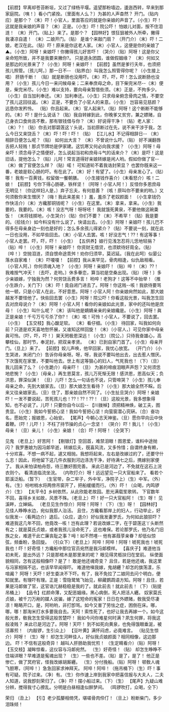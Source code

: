 <!-- { "loadSidebar": true } -->
【前腔】早离却苍苔断垣，又过了绿杨平堰。遥望那粉墙边，逶迤西转，早来到那家庭院。〔咦！〕看小门紧拴。〔里面有人么？〕为甚的人声杳然？
开门。（贴内应）是那个？（末）吓！小官人，里面答应的就是你亲娘的声音了。（小生）吓！这就是我亲娘的声音？（末）正是。（小生）吓！院公吓！
怕娘儿对面，按不住泪涟！
（末）开门。（贴上）来了。是那个？
【园林好】恨狂狙被外人所牵，撇得我凄凉自遣！
（末）二娘开门。（贴）
是谁个来敲门扇？
（开门介）（末）吓！二娘，老汉在此。（贴）吓！原来是你这老人家。（末）小官人，这便是你的亲娘了▲。（小生）阿呀！亲娘吓！你撇得孩儿好苦吓！（哭介）（贴）阿呀！这是你父亲命短所致，并不是我要来撇你?。
只是道永团圆，谁做假姻缘？
（末）何如又是那边的光景来了？（小生）阿呀！亲娘吓！
【前腔】虽然是爹行夭年，也须把孩儿照管。〔孩儿呵，〕那一日不--
（贴界白）叫我怎么照管得你呢？（小生接上唱）
肝肠千断！
（贴）就是断肠也没用吓。（末）吓，吓，吓！怎么说断肠也没用？（小生）孩儿今日一来问候母亲；二来奉庶母之命，目下柴完米尽--（末）便是，柴完米尽。（小生）难以支持，要向母亲暂借些须。（末）正是，不拘多少。（小生）自当加利奉还。（末）加利奉还。（小生）只求母亲俯念骨肉之情，不要空了孩儿这回往返。（末）正是，不要负了小官人的来意。（小生）
岂容易见慈颜？远恳你发矜怜。
（贴）你且起来。（末）官人起来?。（贴）阿呀！这个断断不能够的。（末）吓！是什么说话？（贴）我自转嫁到此，你晚爹又贫穷，兼之嫖赌，自己身衣口食尙且不敷，那有银钱借与你？（末）好说得干净！（贴）老人家：（末）?！（贴）你去对那碧莲这丫头说，当初原断过在先，说不来干涉于我，怎么今日又来饶舌？（末）吓！吓！吓！（贴）
【江儿水】不记得相辞日--
（末）相辞日便怎么呢？（贴）
如何出大言？
（末）不曾说什么吓。（贴）
好不澜翻唇舌把人轻贱！那贞节牌坊是伊家建。这饥寒又何必向我求援？
（小生）阿呀！母亲吓！须念母子之情便好，怎么说起当初和庶母斗气的话来介？（末）是吓！这是旧话，提他怎么？（贴）儿阿！常言道得好亲娘转嫁是闲人哟。假如你做了官--（末）做了官便怎么样？（贴）喏！
可知道轮不着我诰封荣显？
也罢你旣来这一番，老娘是软心肠的吓。有在此了。（末）好！有望了。（小生）母亲发心了。（贴）哪！
我有一百黄钱，权留做一餐朝膳。
（小生接钱作喜介）（末看怒介）咳！二娘！
【前腔】亏你下得心肠硬，铁样坚！〔阿呀！小官人阿！〕反怪你多恩庶母无明见！〔你这样妇人是，〕弃子忘夫，有何慈善？〔咳！原叫你不要来的哟。〕又何须敎你来生憎厌？〔嗨！我此来差矣！〕羞，羞杀了老奴颜面！
（小生拿钱仍作快活介）（末）方纔那铜钱呢？（小生）在这里。（末）拿来，拿来。（小生）我要的，我要的。（末）咳！没志气呀！呀呀呸！
我就饿死黄泉，不要他做这碗羮饭！
（末将钱掷地，小生哭介）（贴）你们不要？（末）不希罕！（贴）我是要的。（拾钱介）如今料没有什么说了，快请出去。（小生）阿呀！亲娘吓！孩儿巴不得多在母亲身边一刻也是好的；怎么多余孩儿得紧介？（贴）不要说一刻，就在此一日也没用，不如早些回去。（末）小官人去罢。咳！好没志气！??！有这等事！小官人走罢。吓，吓，吓！（小生）
【五供养】娘行见浅怎忍将儿恁地轻捐？
（贴）啐！（小生）阿呀！亲娘吓！
你资财无借贷，也须欵待好周全。（贴）〔啐！〕空抛泪涟，须自恨命途乖舛！劝你归须早，莫迟延。〔我在此呵〕似晏公落水自家难！
（末）吓嗄嗄！
【前腔】我从来罕见，骨肉相逢，似仇敌相看。〔小官人阿，〕你何须魂入地？
（小生）阿呀！亲娘吓！（贴）啐！（末）??！
我难按气冲天！〔去吓，走哟。〕休多眷恋，算当初是空桑出现。（贴）〔呀！〕多少亲娘嫁，宁独我为然？何劳饶舌费多言！
哟啐！老狗才！这等不中抬举！（推小生跌介，关门下）（末）吓！竟自闭门进去了。阿呀！你这贱--咳！我欲待要骂他一顿，只是小官人在此，不好意思。阿呀！小官人阿！你亲娘尙然如此，那大娘越发不要怪他了。快些回去罢（小生）阿呀！院公吓！你看这般光景，叫我怎生回去对庶母说介？（末）阿呀！小官人阿！看你的亲娘如此光景，家中的还叫他是庶母！（小生）叫什么呢？（末）该叫他是嫡嫡亲亲的亲娘纔是。（小生）阿呀！眞正是亲娘！千亏万亏亏杀了你?！（末）咳！可怜！小官人，不要说了，回去罢。（小生）
【玉交枝】我心酸足软。
（末）看仔细。（小生）
待回家，叫我如何向前？只道是欢天喜地愁怀展，又谁知这样回旋！（末）〔小官人，〕可见你家中母亲眞可怜。〔吓，吓，吓！〕昊天罔极恩深远！（小生）〔院公，〕只待我奋雄心，高攀桂仙，那时节，奉泥封，把双亲孝贤。
（末）已到自家门首了。（小生）母亲开门。（旦上）来了。
【前腔】姣儿声唤，他早回家，我忧心放宽。
（开门介）（小生哭进，末闭门介）吿诉你母亲呀。呀，呀，我说不要叫他出去，出去惹人憎厌。下次饿死在家里，不要叫他去。世上有这等狠心的妇人，气死我也！（下）（旦）我儿回来了么？（小生跪介）母亲吓！（旦）
为甚的啼痕泪眼声声怨？又何须恁地悲惋？（小生）〔母亲，〕再生恩莫言，孩儿万死惭无限！感洪恩，恩高似天；负洪恩，罪深似渊！
（旦）儿吓！怎么一句话也不说，只管啼哭？（小生）孩儿奉母亲之命，先到大娘家去。（旦）那大娘怎生看待？（小生）那大娘全然不睬。后来又往亲娘家去。（旦）住了，那亲娘自然不同了。（小生扯旦哭介）阿呀！亲娘吓！一发不要说起，苦死孩儿也！??！??！??！（旦）这般光景，我多想象得知，也不必说了。儿吓！只要你自今以后--
【川拨棹】须把精神焕，破工夫，图贵显。（小生）我如今誓把心坚！我如今誓把心坚！向萤窗潜心究硏。（合）奋功名，愿始完；报娘恩，心始安。
【尾声】今朝心志天神鉴。（旦）愿你早向云中快着鞭。〔吓！儿吓！〕不枉了持节操的贞心一念坚！
（哭介）吓！我儿！（小生）母亲！（旦）亲儿！（小生）亲娘！（合）吓！阿呀！（仝哭下）
 
见鬼
（老旦上）好苦阿！
【剔银灯】空回首，难禁泪眼！图恩爱，谁料中途抛闪？
我罗惠娘为因冯郞早逝，转嫁后夫，旣喜风流，又多怜惜；自谓终身有赖，十分欢喜。不想一病不起，遽又相抛。我想将起来，左右是改嫁过的了，还要守什么志！因此，将他留下这几件衣服到河边涤洗干净，好待满七之后，携嫁别家便了。
我从来怕读柏舟怨，待三醮好图完善。
来此已是河边了，不免就在这石上浣衣则个。
看清涟临流坐浣。
（内吹打介）呀！远远望见一只大官船来了。
看若个耶溪泛船。（暂下）
（生官带，杂二牢子，外中军，净院子上）（生）中军。（外）有。（生）吩咐梢水将两傍吊窗开了，把船缓缓而行。（外）吓！（众喝，内鸣锣介）（生）
【太平令】乡树依然，从此欣能老故园。恩光满载笙歌转。
下官数年不回，喜得乡关如故，风景不殊。（老旦上）吓！好一只大官船阿！（生）呀！
见溪畔，立婵娟。
（老旦见生作惊介）阿呀！阿呀！（下）（生）呀！
【园林好】见佳人睁睁水边，宛似我那人治活。
且住，方纔看那岸上的妇人，行动举止，好似我发--（看两边介）退后。（众应，退介）好似我发妻罗氏，为何如此狼狈吓？难道我这几年不回，他竟改--咳！岂有此理？若说改嫁二字，在于碧莲这丫头断然有之；就是莫氏贞娘，或者我孩儿没命死了，这也难保。若论那罗氏，他乃名门旧族之女，难道干此亡廉丧耻之事？呣！如不然嚜--
他有甚葭莩亲眷？却低似惊弦，频垂盼，急回旋。
（引众下）（老旦上）阿啐！阿啐！阿呀！唬死我也！唬死我也！吓！好奇怪！方纔船中那位官员宛然是我冯郞模样。
【喜庆子】难道他当初未死，是出外远？
只是那棺木是那里来的呢？
眼见得灵柩扶归在堂前。
纵使面貌相同，怎有这般相像吓？是了！
敢是他还魂奇变？
且住，若是他还魂，我这里与冯家相隔不远，也该早早闻得吓。
难道他嗔我嫁，鬼胡纒？却怎的旗荡漾，乐喧阗？
阿呀！天吓！好生委决不下吓。有了，我不免拉了二娘同去问个明白，便知就里。有理吓有理。正是：雪隐鹭鸶飞始见，柳藏鹦鹉语方知。阿呀！且住，若果是冯郞做了官，这官诰兀赫稳稳是我的了。就此前去！就此前去！（下）（贴提吊桶上）
【品令】红颜命薄，又配恶姻缘。黑心病倒，死人把活人纒。
奴家莫氏贞娘，被千刀万剐的媒人说骗，嫁了这短命的寃家！日日在外嫖赌，敎我受尽凄凉！略略开口，是，阿哟哟，非打卽骂。如今又害了劳怯之症，困倒在床。哪，哪，哪！那淘米打水多要我自去。天阿！索性死了，也好让我去再嫁一个。如今这般光景，敎我怎生受得这般苦楚吓！
我如今问你难星何时满？夙生何罪，将我这般凌贱？
来此已是河边了。阿呀！天吓！
到不如死向黄泉，也免得饿眼垂涎，被活寡煎！
（内敲锣，生引众上）
【豆叶黄】满怀闷虑，必竟难言。
（贴见生惊介）阿呀！（生）呀！
却怎生河畔佳人，好似我贞娘颜面？相同相像，这边那边。
吓！不信有这般奇异！
越叫人肝肠助我忧煎！
（生定睛看介）（贴）阿呀！
【玉交枝】凝眸惊看，这仪容与冯郞宛然。
（生）好奇怪！（贴）
却怎生睁睁不住端详眼？早难道是寃魂出现？
（生）一些也不差。（贴）是了，是了！
他正是惨亡，做了冥府官，怪我改嫁胡厮纒。
（生）分付挽船。（贴）阿呀！
顿敎人魂飞胆寒，〔阿啐！〕急急回家求神拜天。
阿啐！阿啐！（拖吊桶下）（生）吓！事有可疑。院子过来。（净）有。（生）你作速上岸到我家中把喜信报与大夫人，二夫人知道，说我卽刻荣归了。（净）吓！摆小船过来。（下）（生）
【尾声】九疑山难分辨，搅得我寸心撩乱。分明是白昼相逢似醉梦间。
（鸣锣吹打，众喝，仝下）
 
荣归
（丑上）
【引】老少孤嫠相倚凭，堪嗟骨肉伶仃！（旦上）盼断柴门，多少泪珠倾！
